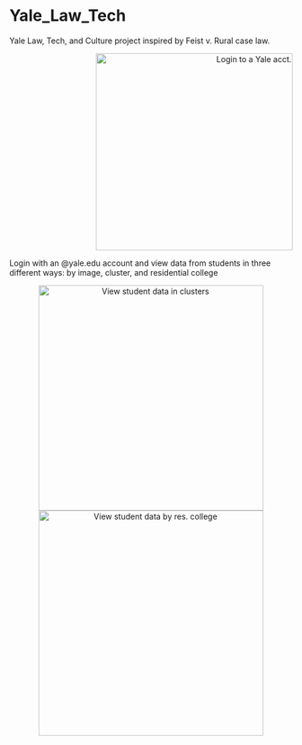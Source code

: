 # Yale_Law_Tech
Yale Law, Tech, and Culture project inspired by Feist v. Rural case law. 

<p align="right">
  <img src="https://github.com/nicseve/Yale_Law_Tech/blob/master/public/img/map_login.png" alt='Login to a Yale acct.' width="350"/>
</p> 

Login with an @yale.edu account and view data from students in three different ways: by image, cluster, and residential college

<p align="center">
  <img src="https://github.com/nicseve/Yale_Law_Tech/blob/master/public/img/map_clusters.png" alt='View student data in clusters' width="400"/>
  <img src="https://github.com/nicseve/Yale_Law_Tech/blob/master/public/img/map_colleges.png" alt='View student data by res. college' width="400"/>
</p>
